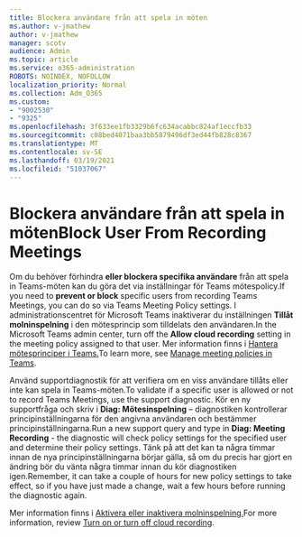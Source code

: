 ```yaml
---
title: Blockera användare från att spela in möten
ms.author: v-jmathew
author: v-jmathew
manager: scotv
audience: Admin
ms.topic: article
ms.service: o365-administration
ROBOTS: NOINDEX, NOFOLLOW
localization_priority: Normal
ms.collection: Adm_O365
ms.custom:
- "9002530"
- "9325"
ms.openlocfilehash: 3f633ee1fb3329b6fc634acabbc824af1eccfb33
ms.sourcegitcommit: c08bed4071baa3bb5879496df3ed44fb828c8367
ms.translationtype: MT
ms.contentlocale: sv-SE
ms.lasthandoff: 03/19/2021
ms.locfileid: "51037067"
---
```

# <a name="block-user-from-recording-meetings"></a><span data-ttu-id="f71b6-102">Blockera användare från att spela in möten</span><span class="sxs-lookup"><span data-stu-id="f71b6-102">Block User From Recording Meetings</span></span>

<span data-ttu-id="f71b6-103">Om du behöver förhindra **eller blockera specifika användare** från att spela in Teams-möten kan du göra det via inställningar för Teams mötespolicy.</span><span class="sxs-lookup"><span data-stu-id="f71b6-103">If you need to **prevent or block** specific users from recording Teams Meetings, you can do so via Teams Meeting Policy settings.</span></span> <span data-ttu-id="f71b6-104">I administrationscentret för Microsoft Teams inaktiverar du inställningen **Tillåt molninspelning** i den mötesprincip som tilldelats den användaren.</span><span class="sxs-lookup"><span data-stu-id="f71b6-104">In the Microsoft Teams admin center, turn off the **Allow cloud recording** setting in the meeting policy assigned to that user.</span></span> <span data-ttu-id="f71b6-105">Mer information finns i [Hantera mötesprinciper i Teams.](https://docs.microsoft.com/microsoftteams/meeting-policies-in-teams#allow-cloud-recording)</span><span class="sxs-lookup"><span data-stu-id="f71b6-105">To learn more, see [Manage meeting policies in Teams](https://docs.microsoft.com/microsoftteams/meeting-policies-in-teams#allow-cloud-recording).</span></span>

<span data-ttu-id="f71b6-106">Använd supportdiagnostik för att verifiera om en viss användare tillåts eller inte kan spela in Teams-möten.</span><span class="sxs-lookup"><span data-stu-id="f71b6-106">To validate if a specific user is allowed or not to record Teams Meetings, use the support diagnostic.</span></span> <span data-ttu-id="f71b6-107">Kör en ny supportfråga och skriv i **Diag: Mötesinspelning** – diagnostiken kontrollerar principinställningarna för den angivna användaren och bestämmer principinställningarna.</span><span class="sxs-lookup"><span data-stu-id="f71b6-107">Run a new support query and type in **Diag: Meeting Recording** - the diagnostic will check policy settings for the specified user and determine their policy settings.</span></span> <span data-ttu-id="f71b6-108">Tänk på att det kan ta några timmar innan de nya principinställningarna börjar gälla, så om du precis har gjort en ändring bör du vänta några timmar innan du kör diagnostiken igen.</span><span class="sxs-lookup"><span data-stu-id="f71b6-108">Remember, it can take a couple of hours for new policy settings to take effect, so if you have just made a change, wait a few hours before running the diagnostic again.</span></span>

<span data-ttu-id="f71b6-109">Mer information finns i [Aktivera eller inaktivera molninspelning.](https://docs.microsoft.com/microsoftteams/cloud-recording#turn-on-or-turn-off-cloud-recording)</span><span class="sxs-lookup"><span data-stu-id="f71b6-109">For more information, review [Turn on or turn off cloud recording](https://docs.microsoft.com/microsoftteams/cloud-recording#turn-on-or-turn-off-cloud-recording).</span></span>
